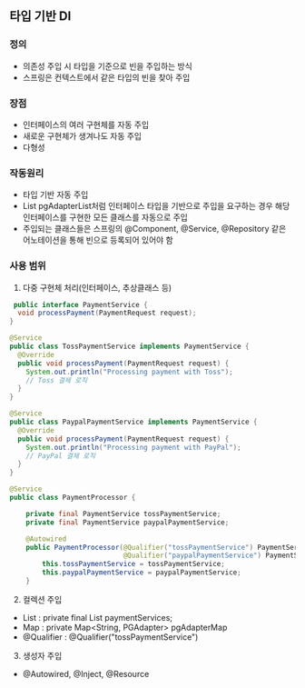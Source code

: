 ## 타입 기반 DI

### 정의
- 의존성 주입 시 타입을 기준으로 빈을 주입하는 방식
- 스프링은 컨텍스트에서 같은 타입의 빈을 찾아 주입

### 장점
- 인터페이스의 여러 구현체를 자동 주입
- 새로운 구현체가 생겨나도 자동 주입
- 다형성

### 작동원리
- 타입 기반 자동 주입
- List<PGAdapter> pgAdapterList처럼 인터페이스 타입을 기반으로 주입을 요구하는 경우 해당 인터페이스를 구현한 모든 클래스를 자동으로 주입
- 주입되는 클래스들은 스프링의 @Component, @Service, @Repository 같은 어노테이션을 통해 빈으로 등록되어 있어야 함

### 사용 범위
1. 다중 구현체 처리(인터페이스, 추상클래스 등)
```java
 public interface PaymentService {
  void processPayment(PaymentRequest request);
}

@Service
public class TossPaymentService implements PaymentService {
  @Override
  public void processPayment(PaymentRequest request) {
    System.out.println("Processing payment with Toss");
    // Toss 결제 로직
  }
}

@Service
public class PaypalPaymentService implements PaymentService {
  @Override
  public void processPayment(PaymentRequest request) {
    System.out.println("Processing payment with PayPal");
    // PayPal 결제 로직
  }
}
```
```java
@Service
public class PaymentProcessor {

    private final PaymentService tossPaymentService;
    private final PaymentService paypalPaymentService;

    @Autowired
    public PaymentProcessor(@Qualifier("tossPaymentService") PaymentService tossPaymentService,
                            @Qualifier("paypalPaymentService") PaymentService paypalPaymentService) {
        this.tossPaymentService = tossPaymentService;
        this.paypalPaymentService = paypalPaymentService;
    }
```
2. 컬렉션 주입 
- List : private final List<PaymentService> paymentServices;
- Map : private Map<String, PGAdapter> pgAdapterMap
- @Qualifier : @Qualifier("tossPaymentService")

3. 생성자 주입
- @Autowired, @Inject, @Resource
